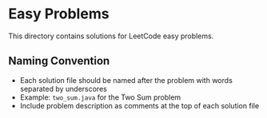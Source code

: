# Easy Problems

This directory contains solutions for LeetCode easy problems.

## Naming Convention
- Each solution file should be named after the problem with words separated by underscores
- Example: `two_sum.java` for the Two Sum problem
- Include problem description as comments at the top of each solution file
